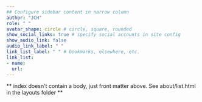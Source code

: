 ```yaml
---
## Configure sidebar content in narrow column
author: "JCH"
role: " "
avatar_shape: circle # circle, square, rounded
show_social_links: true # specify social accounts in site config
show_audio_link: false
audio_link_label: " "
link_list_label: " " # bookmarks, elsewhere, etc.
link_list:
- name: 
  url: 
---
```


** index doesn't contain a body, just front matter above.
See about/list.html in the layouts folder **
